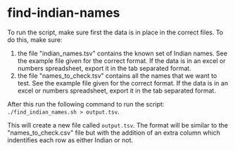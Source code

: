 # find-indian-names

To run the script, make sure first the data is in place in the correct files. To do this, make sure:
1. the file "indian_names.tsv" contains the known set of Indian names. See the example file given for the correct format. If the data is in an excel or numbers spreadsheet, export it in the tab separated format. 
2. the file "names_to_check.tsv" contains all the names that we want to test. See the example file given for the correct format. If the data is in an excel or numbers spreadsheet, export it in the tab separated format. 

After this run the following command to run the script: `./find_indian_names.sh > output.tsv`. 

This will create a new file called `output.tsv`. The format will be similar to the "names_to_check.csv" file but with the addition of an extra column which indentifies each row as either Indian or not. 